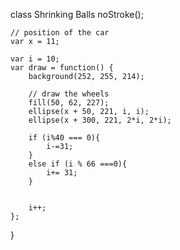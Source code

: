 class Shrinking Balls
    noStroke();
    
    // position of the car
    var x = 11;
    
    var i = 10;
    var draw = function() {
        background(252, 255, 214);
        
        // draw the wheels
        fill(50, 62, 227);
        ellipse(x + 50, 221, i, i);
        ellipse(x + 300, 221, 2*i, 2*i);
        
        if (i%40 === 0){
            i-=31;
        }
        else if (i % 66 ===0){
            i+= 31;
        }
        
        
        i++;
    };
}
